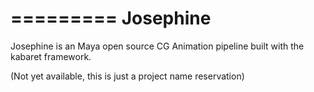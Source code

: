 =========
Josephine
=========

Josephine is an Maya open source CG Animation pipeline built with the kabaret framework.

(Not yet available, this is just a project name reservation)